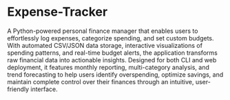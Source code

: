 # Expense-Tracker
A Python-powered personal finance manager that enables users to effortlessly log expenses, categorize spending, and set custom budgets. With automated CSV/JSON data storage, interactive visualizations of spending patterns, and real-time budget alerts, the application transforms raw financial data into actionable insights. Designed for both CLI and web deployment, it features monthly reporting, multi-category analysis, and trend forecasting to help users identify overspending, optimize savings, and maintain complete control over their finances through an intuitive, user-friendly interface.

